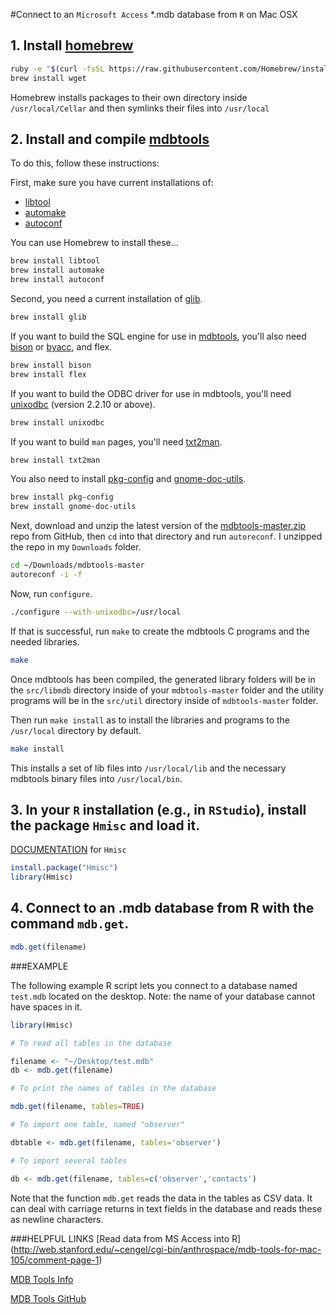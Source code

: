 #Connect to an `Microsoft Access` *.mdb database from `R` on Mac OSX

## 1. Install [homebrew](http://brew.sh/)

```bash
ruby -e "$(curl -fsSL https://raw.githubusercontent.com/Homebrew/install/master/install)"
brew install wget
```

Homebrew installs packages to their own directory inside `/usr/local/Cellar` and then symlinks their files into `/usr/local`

## 2. Install and compile [mdbtools](http://github.com/brianb/mdbtools)

To do this, follow these instructions:

First, make sure you have current installations of:

* [libtool](http://www.gnu.org/software/libtool/)
* [automake](http://www.gnu.org/software/automake/)
* [autoconf](https://www.gnu.org/software/autoconf/)

You can use Homebrew to install these...

```bash
brew install libtool
brew install automake
brew install autoconf
```

Second, you need a current installation of [glib](https://developer.gnome.org/glib/stable/).

```bash
brew install glib
```

If you want to build the SQL engine for use in [mdbtools](http://mdbtools.sourceforge.net/), you'll also need [bison](https://www.gnu.org/software/bison/) or [byacc](http://gnuwin32.sourceforge.net/packages/byacc.htm), and flex.

```bash
brew install bison
brew install flex
```

If you want to build the ODBC driver for use in mdbtools, you'll need [unixodbc](http://www.unixodbc.org/) (version 2.2.10 or
above).

```bash
brew install unixodbc
```

If you want to build `man` pages, you'll need [txt2man](http://mvertes.free.fr/).

```bash
brew install txt2man
```

You also need to install [pkg-config](http://www.freedesktop.org/wiki/Software/pkg-config/) and [gnome-doc-utils](http://ftp.gnome.org/pub/GNOME/sources/gnome-doc-utils/).

```bash
brew install pkg-config
brew install gnome-doc-utils
```

Next, download and unzip the latest version of the [mdbtools-master.zip](http://github.com/brianb/mdbtools) repo from GitHub, then `cd` into that directory and run `autoreconf`. I unzipped the repo in my `Downloads` folder.

```bash
cd ~/Downloads/mdbtools-master
autoreconf -i -f
```

Now, run `configure`.

```bash
./configure --with-unixodbc=/usr/local
```

If that is successful, run `make` to create the mdbtools C programs and the needed libraries.

```bash
make
```

Once mdbtools has been compiled, the generated library folders will be in the `src/libmdb` directory inside of your `mdbtools-master` folder and the utility programs will be in the `src/util` directory inside of `mdbtools-master` folder.

Then run `make install` as to install the libraries and programs to the `/usr/local` directory by default.

```bash
make install
```

This installs a set of lib files into `/usr/local/lib` and the necessary mdbtools binary files into `/usr/local/bin`.

## 3. In your `R` installation (e.g., in `RStudio`), install the package `Hmisc` and load it.

[DOCUMENTATION](http://cran.r-project.org/web/packages/Hmisc/Hmisc.pdf) for `Hmisc`

```R
install.package("Hmisc")
library(Hmisc)
```

## 4. Connect to an .mdb database from R with the command `mdb.get`.

```R
mdb.get(filename)
```

###EXAMPLE

The following example R script lets you connect to a database named `test.mdb` located on the desktop. Note: the name of your database cannot have spaces in it.

```R
library(Hmisc)

# To read all tables in the database

filename <- "~/Desktop/test.mdb"
db <- mdb.get(filename)

# To print the names of tables in the database

mdb.get(filename, tables=TRUE)

# To import one table, named "observer"

dbtable <- mdb.get(filename, tables='observer')

# To import several tables

db <- mdb.get(filename, tables=c('observer','contacts')
```

Note that the function `mdb.get` reads the data in the tables as CSV data. It can deal with carriage returns in text fields in the database and reads these as newline characters.

###HELPFUL LINKS
[Read data from MS Access into R] (http://web.stanford.edu/~cengel/cgi-bin/anthrospace/mdb-tools-for-mac-105/comment-page-1)

[MDB Tools Info](http://mdbtools.sourceforge.net/)

[MDB Tools GitHub](http://github.com/brianb/mdbtools)
